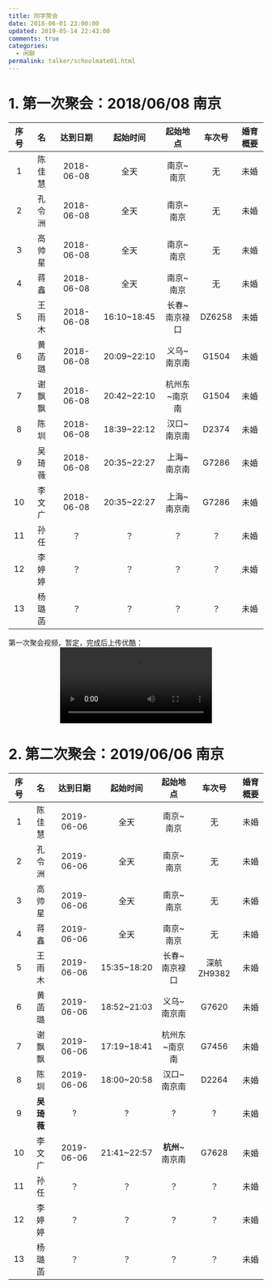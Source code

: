 ```yaml
---
title: 同学聚会
date: 2018-06-01 23:00:00
updated: 2019-05-14 22:43:00
comments: true
categories: 
  - 闲聊
permalink: talker/schoolmate01.html
---
```


# 1. 第一次聚会：2018/06/08 南京

| 序号 | 名  | 达到日期 | 起始时间 |  起始地点 | 车次号 |  婚育概要 |
| :-: | :-: |   :-:   |   :-:   |  :-:   |  :-:  |   :-:  | 
| 1 | 陈佳慧 | 2018-06-08 | 全天 | 南京~南京 |  无 |   未婚 | 
| 2 | 孔令洲 | 2018-06-08 | 全天 | 南京~南京 | 无 |   未婚 |
| 3 | 高帅星 | 2018-06-08 | 全天 | 南京~南京 | 无 |   未婚 |
| 4 | 蒋鑫   | 2018-06-08 | 全天 | 南京~南京 | 无 |   未婚 |
| 5 | 王雨木 | 2018-06-08 | 16:10~18:45 | 长春~南京禄口 |  DZ6258 |   未婚 |
| 6 | 黄菡璐 | 2018-06-08 | 20:09~22:10 | 义乌~南京南 |  G1504 |   未婚 |
| 7 | 谢飘飘 | 2018-06-08 | 20:42~22:10 | 杭州东~南京南 | G1504 |   未婚 |
| 8 | 陈圳   | 2018-06-08 | 18:39~22:12 | 汉口~南京南 | D2374 |   未婚 |
| 9 | 吴琦薇 | 2018-06-08 | 20:35~22:27 | 上海~南京南 | G7286 |   未婚 |
| 10 | 李文广| 2018-06-08 | 20:35~22:27 | 上海~南京南 | G7286 |   未婚 |
| 11 | 孙任 |  ？ | ？ | ？| ？|    未婚 | 
| 12 | 李婷婷 |  ？ | ？ | ？| ？|    未婚 | 
| 13 | 杨璐菡 |  ？ | ？ | ？| ？|  未婚 | 

第一次聚会视频，暂定，完成后上传优酷：  
<video src="https://securt.oss-cn-hangzhou.aliyuncs.com/first_classmate_reunion_in_nanjing.mp4" controls="controls" style="max-width: 100%; display: block; margin-left: auto; margin-right: auto;">
your browser does not support the video tag
</video>

# 2. 第二次聚会：2019/06/06 南京

| 序号 | 名  | 达到日期 | 起始时间 |  起始地点 | 车次号 |  婚育概要 |
| :-: | :-: |   :-:   |   :-:   |  :-:   |  :-:  |   :-:  | 
| 1 | 陈佳慧 | 2019-06-06 | 全天 | 南京~南京 |  无 |   未婚 | 
| 2 | 孔令洲 | 2019-06-06 | 全天 | 南京~南京 | 无 |   未婚 |
| 3 | 高帅星 | 2019-06-06 | 全天 | 南京~南京 | 无 |   未婚 |
| 4 | 蒋鑫   | 2019-06-06 | 全天 | 南京~南京 | 无 |   未婚 |
| 5 | 王雨木 | 2019-06-06 | 15:35~18:20 | 长春~南京禄口 |  深航ZH9382 |   未婚 |
| 6 | 黄菡璐 | 2019-06-06 | 18:52~21:03 | 义乌~南京南 |  G7620 |   未婚 |
| 7 | 谢飘飘 | 2019-06-06 | 17:19~18:41 | 杭州东~南京南 | G7456 |   未婚 |
| 8 | 陈圳   | 2019-06-06 | 18:00~20:58 | 汉口~南京南 | D2264 |   未婚 |
| 9 | **吴琦薇** | ? | ? | ? | ? | 未婚 |
| 10 | 李文广| 2019-06-06 | 21:41~22:57 | **杭州**~南京南 | G7628 |   未婚 |
| 11 | 孙任  |  ？       | ？           | ？         | ？|    未婚 | 
| 12 | 李婷婷 |  ？      | ？           | ？         | ？|    未婚 | 
| 13 | 杨璐菡 |  ？      | ？           | ？         | ？|  未婚 | 
